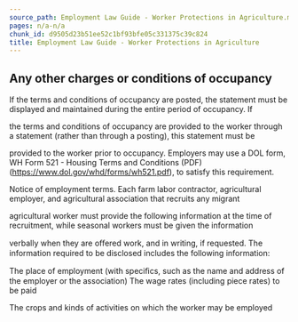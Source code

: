 ```yaml
---
source_path: Employment Law Guide - Worker Protections in Agriculture.md
pages: n/a-n/a
chunk_id: d9505d23b51ee52c1bf93bfe05c331375c39c824
title: Employment Law Guide - Worker Protections in Agriculture
---
```

## Any other charges or conditions of occupancy

If the terms and conditions of occupancy are posted, the statement must be displayed and maintained during the entire period of occupancy. If

the terms and conditions of occupancy are provided to the worker through a statement (rather than through a posting), this statement must be

provided to the worker prior to occupancy. Employers may use a DOL form, WH Form 521 - Housing Terms and Conditions (PDF) (https://www.dol.gov/whd/forms/wh521.pdf), to satisfy this requirement.

Notice of employment terms. Each farm labor contractor, agricultural employer, and agricultural association that recruits any migrant

agricultural worker must provide the following information at the time of recruitment, while seasonal workers must be given the information

verbally when they are oﬀered work, and in writing, if requested. The information required to be disclosed includes the following information:

The place of employment (with speciﬁcs, such as the name and address of the employer or the association) The wage rates (including piece rates) to be paid

The crops and kinds of activities on which the worker may be employed
